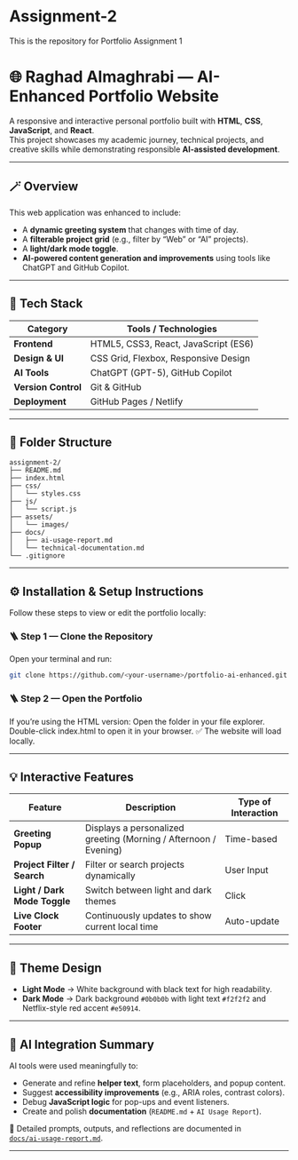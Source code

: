 # Assignment-2
This is the repository for Portfolio Assignment 1 
# 🌐 Raghad Almaghrabi — AI-Enhanced Portfolio Website

A responsive and interactive personal portfolio built with **HTML**, **CSS**, **JavaScript**, and **React**.  
This project showcases my academic journey, technical projects, and creative skills while demonstrating responsible **AI-assisted development**.

---

## 🪄 Overview

This web application was enhanced to include:
- A **dynamic greeting system** that changes with time of day.
- A **filterable project grid** (e.g., filter by “Web” or “AI” projects).
- A **light/dark mode toggle**.
- **AI-powered content generation and improvements** using tools like ChatGPT and GitHub Copilot.

---

## 🧠 Tech Stack

| Category | Tools / Technologies |
|-----------|----------------------|
| **Frontend** | HTML5, CSS3, React, JavaScript (ES6) |
| **Design & UI** | CSS Grid, Flexbox, Responsive Design |
| **AI Tools** | ChatGPT (GPT-5), GitHub Copilot |
| **Version Control** | Git & GitHub |
| **Deployment** | GitHub Pages / Netlify |

---

## 📂 Folder Structure
```
assignment-2/
├── README.md
├── index.html
├── css/
│   └── styles.css
├── js/
│   └── script.js
├── assets/
│   └── images/
├── docs/
│   ├── ai-usage-report.md
│   └── technical-documentation.md
└── .gitignore
```


---

## ⚙️ Installation & Setup Instructions

Follow these steps to view or edit the portfolio locally:

### 🪜 Step 1 — Clone the Repository
Open your terminal and run:
```bash
git clone https://github.com/<your-username>/portfolio-ai-enhanced.git

```



### 🪜 Step 2 — Open the Portfolio 
If you’re using the HTML version:
Open the folder in your file explorer.
Double-click index.html to open it in your browser.
✅ The website will load locally.


---

## 💡 Interactive Features

| Feature | Description | Type of Interaction |
|----------|--------------|--------------------|
| **Greeting Popup** | Displays a personalized greeting (Morning / Afternoon / Evening) | Time-based |
| **Project Filter / Search** | Filter or search projects dynamically | User Input |
| **Light / Dark Mode Toggle** | Switch between light and dark themes | Click |
| **Live Clock Footer** | Continuously updates to show current local time | Auto-update |

---

## 🎨 Theme Design

- **Light Mode** → White background with black text for high readability.  
- **Dark Mode** → Dark background `#0b0b0b` with light text `#f2f2f2` and Netflix-style red accent `#e50914`.

---

## 🤖 AI Integration Summary

AI tools were used meaningfully to:

- Generate and refine **helper text**, form placeholders, and popup content.  
- Suggest **accessibility improvements** (e.g., ARIA roles, contrast colors).  
- Debug **JavaScript logic** for pop-ups and event listeners.  
- Create and polish **documentation** (`README.md` + `AI Usage Report`).

📄 Detailed prompts, outputs, and reflections are documented in  
[`docs/ai-usage-report.md`](./docs/ai-usage-report.md).

---
